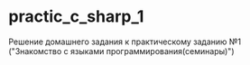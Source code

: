 # practic_c_sharp_1
Решение домашнего задания к практическому заданию №1 ("Знакомство с языками программирования(семинары)")